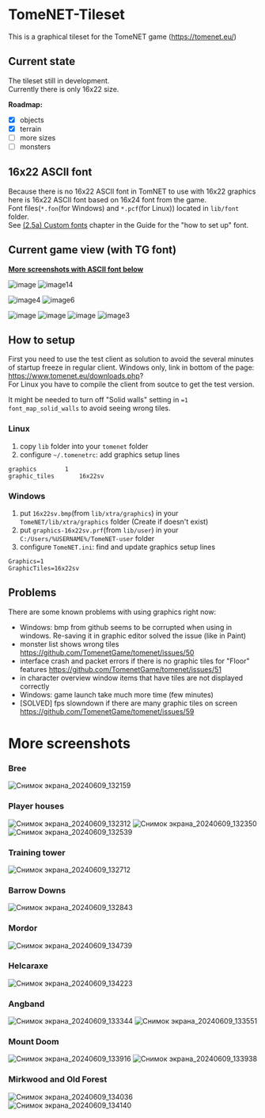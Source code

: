 # TomeNET-Tileset

This is a graphical tileset for the TomeNET game (https://tomenet.eu/)

## Current state

The tileset still in development.  
Currently there is only 16x22 size.

**Roadmap:**
- [x] objects
- [x] terrain
- [ ] more sizes
- [ ] monsters

## 16x22 ASCII font

Because there is no 16x22 ASCII font in TomNET to use with 16x22 graphics here is 16x22 ASCII font based on 16x24 font from the game.  
Font files(`*.fon`(for Windows) and `*.pcf`(for Linux)) located in `lib/font` folder.  
See [(2.5a) Custom fonts](https://www.tomenet.eu/guide.php?chapter=2.5a) chapter in the Guide for the "how to set up" font.  

## Current game view (with TG font)

**[More screenshots with ASCII font below](https://github.com/EvgenijK/TomeNET-Tileset/edit/main/README.md#more-screenshots)**

![image](https://github.com/EvgenijK/TomeNET-Tileset/assets/8179946/faf02db6-b696-45da-9ac8-9a275c831904)
![image14](https://github.com/EvgenijK/TomeNET-Tileset/assets/8179946/4f590da0-66fa-4479-bf87-06d1a693b42e)

![image4](https://github.com/EvgenijK/TomeNET-Tileset/assets/8179946/784f6ff1-e453-4c96-bcdc-2962fd2f3af3)
![image6](https://github.com/EvgenijK/TomeNET-Tileset/assets/8179946/68555195-cdaa-4e93-a4ec-7e0578bed106)

![image](https://github.com/EvgenijK/TomeNET-Tileset/assets/8179946/627d8aee-6d76-44a3-bc91-a039005cd1a5)
![image](https://github.com/EvgenijK/TomeNET-Tileset/assets/8179946/12a6f97a-3d10-455d-96cb-71b609ffdf78)
![image](https://github.com/EvgenijK/TomeNET-Tileset/assets/8179946/85b4b989-818b-4223-a7c4-64137b0e30a0)
![image3](https://github.com/EvgenijK/TomeNET-Tileset/assets/8179946/50b84d68-398a-4b58-96cc-297b10003bd9)

## How to setup

First you need to use the test client as solution to avoid the several minutes of startup freeze in regular client.
Windows only, link in bottom of the page: https://www.tomenet.eu/downloads.php?  
For Linux you have to compile the client from soutce to get the test version.

It might be needed to turn off "Solid walls" setting in `=1 font_map_solid_walls` to avoid seeing wrong tiles.

### Linux 

1) copy `lib` folder into your `tomenet` folder
2) configure `~/.tomenetrc`: add graphics setup lines
```
graphics		1
graphic_tiles		16x22sv
```

### Windows
1) put `16x22sv.bmp`(from `lib/xtra/graphics`) in your `TomeNET/lib/xtra/graphics` folder (Create if doesn't exist) 
2) put `graphics-16x22sv.prf`(from `lib/user`) in your `C:/Users/%USERNAME%/TomeNET-user` folder
3) configure `TomeNET.ini`: find and update graphics setup lines
```
Graphics=1
GraphicTiles=16x22sv
```

## Problems

There are some known problems with using graphics right now:

- Windows: bmp from github seems to be corrupted when using in windows. Re-saving it in graphic editor solved the issue (like in Paint)
- monster list shows wrong tiles https://github.com/TomenetGame/tomenet/issues/50
- interface crash and packet errors if there is no graphic tiles for "Floor" features https://github.com/TomenetGame/tomenet/issues/51
- in character overview window items that have tiles are not displayed correctly
- Windows: game launch take much more time (few minutes)
- [SOLVED] fps slowndown if there are many graphic tiles on screen https://github.com/TomenetGame/tomenet/issues/59

# More screenshots

### Bree
![Снимок экрана_20240609_132159](https://github.com/EvgenijK/TomeNET-Tileset/assets/8179946/b6bddbfa-f83c-4d2a-a3d6-358ba1216e47)

### Player houses
![Снимок экрана_20240609_132312](https://github.com/EvgenijK/TomeNET-Tileset/assets/8179946/a22a2740-2df1-4e05-be90-c3f67246f02f)
![Снимок экрана_20240609_132350](https://github.com/EvgenijK/TomeNET-Tileset/assets/8179946/89b8fa4e-eb55-4e66-9c1d-5391e8a28dd6)
![Снимок экрана_20240609_132539](https://github.com/EvgenijK/TomeNET-Tileset/assets/8179946/518643b0-3201-4701-be4a-f23e20d6e609)

### Training tower
![Снимок экрана_20240609_132712](https://github.com/EvgenijK/TomeNET-Tileset/assets/8179946/bba5e165-ce40-4bac-8bc8-9ecb51bff2a9)

### Barrow Downs
![Снимок экрана_20240609_132843](https://github.com/EvgenijK/TomeNET-Tileset/assets/8179946/cd111840-6f16-4f83-9fa3-06d2ff4aed41)

### Mordor
![Снимок экрана_20240609_134739](https://github.com/EvgenijK/TomeNET-Tileset/assets/8179946/f6ca0303-4d40-42e4-a5bf-b87b37e2a36a)

### Helcaraxe
![Снимок экрана_20240609_134223](https://github.com/EvgenijK/TomeNET-Tileset/assets/8179946/48897eee-ae21-4b1e-83fa-6361c7dfe2fd)

### Angband
![Снимок экрана_20240609_133344](https://github.com/EvgenijK/TomeNET-Tileset/assets/8179946/bda99f50-3da1-4ff1-9dd3-5791e50bf6dc)
![Снимок экрана_20240609_133551](https://github.com/EvgenijK/TomeNET-Tileset/assets/8179946/5636d81b-36e5-4591-a4ba-f829c957e68a)

### Mount Doom
![Снимок экрана_20240609_133916](https://github.com/EvgenijK/TomeNET-Tileset/assets/8179946/36005528-504b-4eae-bd8e-9f696ff43f4b)
![Снимок экрана_20240609_133938](https://github.com/EvgenijK/TomeNET-Tileset/assets/8179946/17572882-4ca4-4b19-b141-c81017f89c81)

### Mirkwood and Old Forest
![Снимок экрана_20240609_134036](https://github.com/EvgenijK/TomeNET-Tileset/assets/8179946/a36fc831-6b13-408b-8b42-a3df313ecf77)
![Снимок экрана_20240609_134140](https://github.com/EvgenijK/TomeNET-Tileset/assets/8179946/a175b384-3ba4-47b9-8bf4-34e2beb59099)
